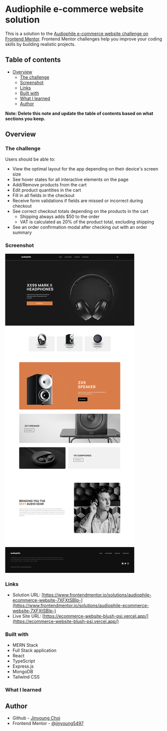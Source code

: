 # Audiophile e-commerce website solution

This is a solution to the [Audiophile e-commerce website challenge on Frontend Mentor](https://www.frontendmentor.io/challenges/audiophile-ecommerce-website-C8cuSd_wx). Frontend Mentor challenges help you improve your coding skills by building realistic projects.

## Table of contents

- [Overview](#overview)
  - [The challenge](#the-challenge)
  - [Screenshot](#screenshot)
  - [Links](#links)
  - [Built with](#built-with)
  - [What I learned](#what-i-learned)
  - [Author](#author)

**Note: Delete this note and update the table of contents based on what sections you keep.**

## Overview

### The challenge

Users should be able to:

- View the optimal layout for the app depending on their device's screen size
- See hover states for all interactive elements on the page
- Add/Remove products from the cart
- Edit product quantities in the cart
- Fill in all fields in the checkout
- Receive form validations if fields are missed or incorrect during checkout
- See correct checkout totals depending on the products in the cart
  - Shipping always adds $50 to the order
  - VAT is calculated as 20% of the product total, excluding shipping
- See an order confirmation modal after checking out with an order summary

### Screenshot

![ecommerce_001](./client/src/assets/screenshot/ecommerce_001.png)

### Links

- Solution URL: [https://www.frontendmentor.io/solutions/audiophile-ecommerce-website-7XFXtSBIp-](https://www.frontendmentor.io/solutions/audiophile-ecommerce-website-7XFXtSBIp-)
- Live Site URL: [https://ecommerce-website-blush-psi.vercel.app/](https://ecommerce-website-blush-psi.vercel.app/)

### Built with

- MERN Stack
- Full Stack application
- React
- TypeScript
- Express.js
- MongoDB
- Tailwind CSS

### What I learned

## Author

- Github - [Jinyoung Choi](https://github.com/jinyoung5497)
- Frontend Mentor - [@jinyoung5497](https://www.frontendmentor.io/profile/jinyoung5497)
